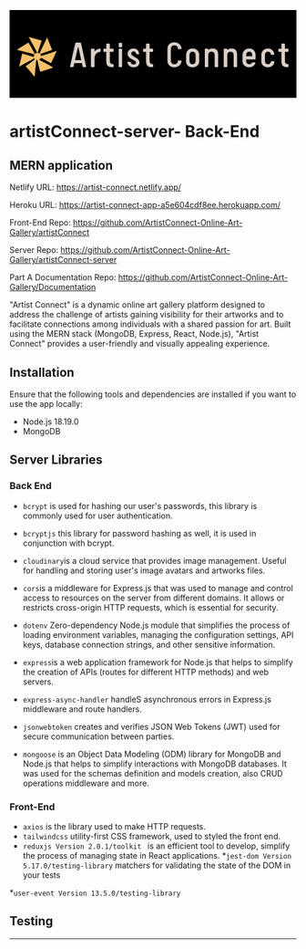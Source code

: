 ![logo](./Logo.png) 
# artistConnect-server- Back-End  

## MERN application 


Netlify URL: https://artist-connect.netlify.app/   

Heroku URL: https://artist-connect-app-a5e604cdf8ee.herokuapp.com/

Front-End Repo: https://github.com/ArtistConnect-Online-Art-Gallery/artistConnect

Server Repo: https://github.com/ArtistConnect-Online-Art-Gallery/artistConnect-server

Part A Documentation Repo: https://github.com/ArtistConnect-Online-Art-Gallery/Documentation

"Artist Connect" is a dynamic online art gallery platform designed to address the challenge of artists gaining visibility for their artworks and to facilitate connections among individuals with a shared passion for art. Built using the MERN stack (MongoDB, Express, React, Node.js), "Artist Connect" provides a user-friendly and visually appealing experience.

## Installation 

Ensure that the following tools and dependencies are installed if you want to use the app locally:

* Node.js 18.19.0
* MongoDB


## Server Libraries
### Back End

* `bcrypt` is used for hashing our user's passwords, this library is commonly used for user authentication.
* `bcryptjs` this library for password hashing as well, it is used in conjunction with bcrypt.
* `cloudinary`is a cloud service that provides image management. Useful for handling and storing user's image avatars and artworks files.
* `cors`is a middleware for Express.js that was used to manage and control access to resources on the server from different domains. It allows or restricts cross-origin HTTP requests, which is essential for security. 
* `dotenv` Zero-dependency Node.js module that simplifies the process of loading environment variables, managing the configuration settings, API keys, database connection strings, and other sensitive information.
* `express`is a web application framework for Node.js that helps to simplify the creation of APIs (routes for different HTTP methods) and web servers. 
* `express-async-handler` handleS asynchronous errors in Express.js middleware and route handlers.

* `jsonwebtoken` creates and verifies JSON Web Tokens (JWT) used for secure communication between parties.

* `mongoose` is an Object Data Modeling (ODM) library for MongoDB and Node.js that helps to simplify interactions with MongoDB databases. It was used for the schemas definition and models creation, also CRUD operations middleware and more. 

### Front-End 

* `axios` is the library used to make HTTP requests. 
* `tailwindcss`  utility-first CSS framework, used to styled  the front end. 
* `reduxjs Version 2.0.1/toolkit ` is an efficient tool to develop, simplify the process of managing state in React applications.
*`jest-dom Version 5.17.0/testing-library` matchers for validating the state of the DOM in your tests

*`user-event Version 13.5.0/testing-library`

## Testing 
___


